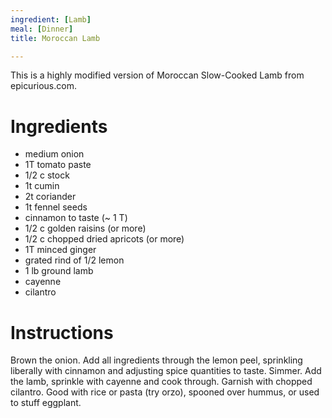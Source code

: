 ```yaml
---
ingredient: [Lamb]
meal: [Dinner]
title: Moroccan Lamb

---
```

This is a highly modified version of Moroccan Slow-Cooked Lamb from epicurious.com.

# Ingredients

 * medium onion
 * 1T tomato paste
 * 1/2 c stock
 * 1t cumin
 * 2t coriander
 * 1t fennel seeds
 * cinnamon to taste (~ 1 T)
 * 1/2 c golden raisins (or more)
 * 1/2 c chopped dried apricots (or more)
 * 1T minced ginger
 * grated rind of 1/2 lemon
 * 1 lb ground lamb
 * cayenne
 * cilantro


# Instructions

Brown the onion.  Add all ingredients through the lemon peel, sprinkling liberally with cinnamon and adjusting spice quantities to taste. Simmer.  Add the lamb, sprinkle with cayenne and cook through. Garnish with chopped cilantro.  Good with rice or pasta (try orzo), spooned over hummus, or used to stuff eggplant.
